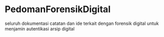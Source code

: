 # PedomanForensikDigital
seluruh dokumentasi catatan dan ide terkait dengan forensik digital untuk menjamin autentikasi arsip digital 
